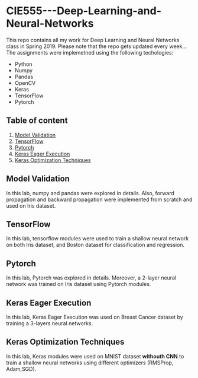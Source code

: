 # CIE555---Deep-Learning-and-Neural-Networks
This repo contains all my work for Deep Learning and Neural Networks class in Spring 2019.
Please note that the repo gets updated every week...
The assignments were implemetned using the following techologies:
* Python
* Numpy
* Pandas
* OpenCV
* Keras
* TensorFlow
* Pytorch

## Table of content
1. [Model Validation](#Model-Validation)
2. [TensorFlow](#TensorFlow)
1. [Pytorch](#Pytorch)
2. [Keras Eager Execution](#Keras-Eager-Execution)
1. [Keras Optimization Techniques](#Keras-Optimization-Techniques)


## Model Validation
In this lab, numpy and pandas were explored in details. Also, forward propagation and backward propagation were implemented from scratch and used on Iris dataset.
## TensorFlow
In this lab, tensorflow modules were used to train a shallow neural network on both Iris dataset, and Boston dataset for classification and regression. 
## Pytorch
In this lab, Pytorch was explored in details. Moreover, a 2-layer neural network was trained on Iris dataset using Pytorch modules.
## Keras Eager Execution
In this lab, Keras Eager Execution was used on Breast Cancer dataset by training a 3-layers neural networks.
## Keras Optimization Techniques
In this lab, Keras modules were used on MNIST dataset **withouth CNN** to train a shallow neural networks using different optimizers (RMSProp, Adam,SGD).

